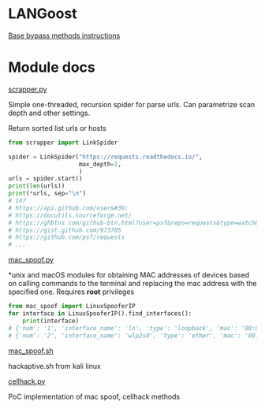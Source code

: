 # LANGoost
[Base bypass methods instructions](README_bypass_methods.md)
# Module docs
[scrapper.py](scrapper.py)

Simple one-threaded, recursion spider for parse urls. Can parametrize scan depth and other settings.

Return sorted list urls or hosts 

```python
from scrapper import LinkSpider

spider = LinkSpider("https://requests.readthedocs.io/",
                    max_depth=1,
                    )
urls = spider.start()
print(len(urls))
print(*urls, sep="\n")
# 147
# https://api.github.com/user&#39;
# https://docutils.sourceforge.net/
# https://ghbtns.com/github-btn.html?user=psf&repo=requests&type=watch&count=true&size=large
# https://gist.github.com/973705
# https://github.com/psf/requests
# ...
```

[mac_spoof.py](mac_spoof.py)

*unix and macOS modules for obtaining MAC addresses of devices based on calling commands to the terminal 
and replacing the mac address with the specified one. Requires **root** privileges

```python
from mac_spoof import LinuxSpooferIP
for interface in LinuxSpooferIP().find_interfaces():
    print(interface)
# {'num': '1', 'interface_name': 'lo', 'type': 'loopback', 'mac': '00:00:00:00:00:00', 'inet': '127.0.0.1/8', 'valid_lft': 'forever', 'inet6': '::1/128'}
# {'num': '2', 'interface_name': 'wlp2s0', 'type': 'ether', 'mac': '00:ab:ba:f0:00:12', 'inet': '192.168.0.105/24', 'valid_lft': '3852sec', 'inet6': '2a02:2168:ad4a:cb00:232f:87f9:9817:b7a6/64'}
```

[mac_spoof.sh](mac_spoof.sh)

hackaptive.sh from kali linux 

[cellhack.py](cellhack.py)

PoC implementation of mac spoof, cellhack methods
